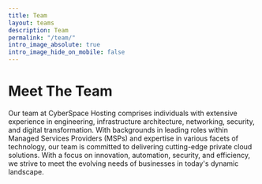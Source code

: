 ```yaml
---
title: Team
layout: teams
description: Team
permalink: "/team/"
intro_image_absolute: true
intro_image_hide_on_mobile: false
---
```


# Meet The Team

Our team at CyberSpace Hosting comprises individuals with extensive experience in engineering, infrastructure architecture, networking, security, and digital transformation. With backgrounds in leading roles within Managed Services Providers (MSPs) and expertise in various facets of technology, our team is committed to delivering cutting-edge private cloud solutions. With a focus on innovation, automation, security, and efficiency, we strive to meet the evolving needs of businesses in today's dynamic landscape.
